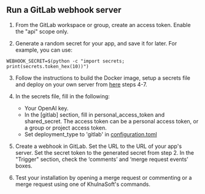 ## Run a GitLab webhook server

1. From the GitLab workspace or group, create an access token. Enable the "api" scope only.

2. Generate a random secret for your app, and save it for later. For example, you can use:

```
WEBHOOK_SECRET=$(python -c "import secrets; print(secrets.token_hex(10))")
```
3. Follow the instructions to build the Docker image, setup a secrets file and deploy on your own server from [here](https://khulnasoft.github.io/pr-assistant/installation/github/#run-as-a-github-app) steps 4-7.

4. In the secrets file, fill in the following:
    - Your OpenAI key.
    - In the [gitlab] section, fill in personal_access_token and shared_secret. The access token can be a personal access token, or a group or project access token.
    - Set deployment_type to 'gitlab' in [configuration.toml](https://github.com/khulnasoft/pr-assistant/blob/main/pr_assistant/settings/configuration.toml)
   
5. Create a webhook in GitLab. Set the URL to the URL of your app's server. Set the secret token to the generated secret from step 2.
In the "Trigger" section, check the ‘comments’ and ‘merge request events’ boxes.

6. Test your installation by opening a merge request or commenting or a merge request using one of KhulnaSoft's commands.